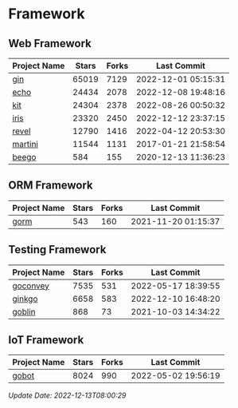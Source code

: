# Framework

## Web Framework
| Project Name | Stars | Forks | Last Commit |
| ------------ | ----- | ----- | ----------- |
| [gin](https://github.com/gin-gonic/gin) | 65019 | 7129 | 2022-12-01 05:15:31 |
| [echo](https://github.com/labstack/echo) | 24434 | 2078 | 2022-12-08 19:48:16 |
| [kit](https://github.com/go-kit/kit) | 24304 | 2378 | 2022-08-26 00:50:32 |
| [iris](https://github.com/kataras/iris) | 23320 | 2450 | 2022-12-12 23:37:15 |
| [revel](https://github.com/revel/revel) | 12790 | 1416 | 2022-04-12 20:53:30 |
| [martini](https://github.com/go-martini/martini) | 11544 | 1131 | 2017-01-21 21:58:54 |
| [beego](https://github.com/astaxie/beego) | 584 | 155 | 2020-12-13 11:36:23 |

## ORM Framework
| Project Name | Stars | Forks | Last Commit |
| ------------ | ----- | ----- | ----------- |
| [gorm](https://github.com/jinzhu/gorm) | 543 | 160 | 2021-11-20 01:15:37 |

## Testing Framework
| Project Name | Stars | Forks | Last Commit |
| ------------ | ----- | ----- | ----------- |
| [goconvey](https://github.com/smartystreets/goconvey) | 7535 | 531 | 2022-05-17 18:39:55 |
| [ginkgo](https://github.com/onsi/ginkgo) | 6658 | 583 | 2022-12-10 16:48:20 |
| [goblin](https://github.com/franela/goblin) | 868 | 73 | 2021-10-03 14:34:22 |

## IoT Framework
| Project Name | Stars | Forks | Last Commit |
| ------------ | ----- | ----- | ----------- |
| [gobot](https://github.com/hybridgroup/gobot) | 8024 | 990 | 2022-05-02 19:56:19 |

*Update Date: 2022-12-13T08:00:29*
